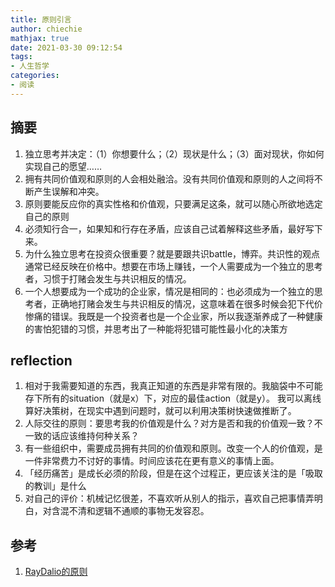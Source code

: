 ```yaml
---
title: 原则引言
author: chiechie
mathjax: true
date: 2021-03-30 09:12:54
tags:
- 人生哲学
categories:
- 阅读
---
```


## 摘要

1. 独立思考并决定：（1）你想要什么；（2）现状是什么；（3）面对现状，你如何实现自己的愿望……
2. 拥有共同价值观和原则的人会相处融洽。没有共同价值观和原则的人之间将不断产生误解和冲突。
3. 原则要能反应你的真实性格和价值观，只要满足这条，就可以随心所欲地选定自己的原则
4. 必须知行合一，如果知和行存在矛盾，应该自己试着解释这些矛盾，最好写下来。
5. 为什么独立思考在投资众很重要？就是要跟共识battle，博弈。共识性的观点通常已经反映在价格中。想要在市场上赚钱，一个人需要成为一个独立的思考者，习惯于打赌会发生与共识相反的情况。
6. 一个人想要成为一个成功的企业家，情况是相同的：也必须成为一个独立的思考者，正确地打赌会发生与共识相反的情况，这意味着在很多时候会犯下代价惨痛的错误。我既是一个投资者也是一个企业家，所以我逐渐养成了一种健康的害怕犯错的习惯，并思考出了一种能将犯错可能性最小化的决策方

## reflection

1. 相对于我需要知道的东西，我真正知道的东西是非常有限的。我脑袋中不可能存下所有的situation（就是x）下，对应的最佳action（就是y）。
我可以离线算好决策树，在现实中遇到问题时，就可以利用决策树快速做推断了。
2. 人际交往的原则：要思考我的价值观是什么？对方是否和我的价值观一致？不一致的话应该维持何种关系？
3. 有一些组织中，需要成员拥有共同的价值观和原则。改变一个人的价值观，是一件非常费力不讨好的事情。时间应该花在更有意义的事情上面。
4. 「经历痛苦」是成长必须的阶段，但是在这个过程正，更应该关注的是「吸取的教训」是什么
5. 对自己的评价：机械记忆很差，不喜欢听从别人的指示，喜欢自己把事情弄明白，对含混不清和逻辑不通顺的事物无发容忍。


## 参考
1. [RayDalio的原则](https://weread.qq.com/web/reader/848324405e0fe08483ab6a4kc7432af0210c74d97b01b1c)